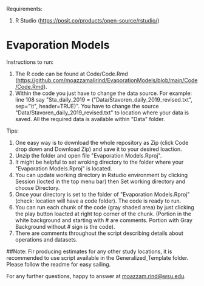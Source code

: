 Requirements: 
1. R Studio (https://posit.co/products/open-source/rstudio/)

# Evaporation Models
Instructions to run:
1. The R code can be found at Code/Code.Rmd (https://github.com/moazzamalirind/EvaporationModels/blob/main/Code/Code.Rmd).
2. Within the code you just have to change the data source. 
For example: line 108 say "Sta_daily_2019 = ("Data/Stavoren_daily_2019_revised.txt", sep="\t", header=TRUE)". You have to change the source "Data/Stavoren_daily_2019_revised.txt" to location where your data is saved. 
All the required data is available within "Data" folder.  

Tips:   
1.  One easy way is to download the whole repository as Zip (click Code drop down and Download Zip) and save it to your desired loaction. 
2.  Unzip the folder and open file "Evaporation Models.Rproj".
3.  It might be helpful to set wroking directory to the folder where your "Evaporation Models.Rproj" is located. 
4.  You can update working directory in Rstudio environment by clicking Session (locted in the top menu bar) then Set working directory and choose Directory.
5.  Once your directory is set to the folder of "Evaporation Models.Rproj" (check: location will have a code folder). The code is ready to run.
6.  You can run each chunk of the code (gray shaded area) by just clicking the play button loacted at right top corner of the chunk.
    (Portion in the white background and starting with # are comments. Portion with Gray Background without # sign is the code).
7.  There are comments throughout the script describing details about operations and datasets.


##Note: Fir producing estimates for any other study locations, it is recommended to use script available in the Generalized_Template folder. Please follow the readme for easy sailing. 

For any further questions, happy to answer at moazzam.rind@wsu.edu.

